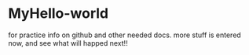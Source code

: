 # MyHello-world
for practice info on github and other needed docs.
more stuff is entered now, and see what will happed next!!
